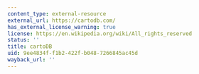 ```yaml
---
content_type: external-resource
external_url: https://cartodb.com/
has_external_license_warning: true
license: https://en.wikipedia.org/wiki/All_rights_reserved
status: ''
title: cartoDB
uid: 9ee4834f-f1b2-422f-b048-7266845ac45d
wayback_url: ''
---
```

